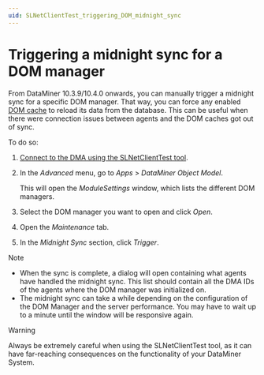 ```yaml
---
uid: SLNetClientTest_triggering_DOM_midnight_sync
---
```


# Triggering a midnight sync for a DOM manager

From DataMiner 10.3.9/10.4.0 onwards, you can manually trigger a midnight sync for a specific DOM manager. That way, you can force any enabled [DOM cache](xref:DOM_data_storage#caching) to reload its data from the database. This can be useful when there were connection issues between agents and the DOM caches got out of sync.

To do so:

1. [Connect to the DMA using the SLNetClientTest tool](xref:Connecting_to_a_DMA_with_the_SLNetClientTest_tool).

1. In the *Advanced* menu, go to *Apps* > *DataMiner Object Model*.

   This will open the *ModuleSettings* window, which lists the different DOM managers.

1. Select the DOM manager you want to open and click *Open*.

1. Open the *Maintenance* tab.

1. In the *Midnight Sync* section, click *Trigger*.

> [!NOTE]
>
> - When the sync is complete, a dialog will open containing what agents have handled the midnight sync. This list should contain all the DMA IDs of the agents where the DOM manager was initialized on.
> - The midnight sync can take a while depending on the configuration of the DOM Manager and the server performance. You may have to wait up to a minute until the window will be responsive again.

> [!WARNING]
> Always be extremely careful when using the SLNetClientTest tool, as it can have far-reaching consequences on the functionality of your DataMiner System.
